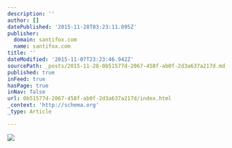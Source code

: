```yaml
---
description: ''
author: []
datePublished: '2015-11-28T03:23:11.095Z'
publisher:
  domain: santifox.com
  name: santifox.com
title: ''
dateModified: '2015-11-07T23:23:46.942Z'
sourcePath: _posts/2015-11-28-0b51577d-2067-458f-ab0f-2d3a637a217d.md
published: true
inFeed: true
hasPage: true
inNav: false
url: 0b51577d-2067-458f-ab0f-2d3a637a217d/index.html
_context: 'http://schema.org'
_type: Article

---
```

![](http://payload158.cargocollective.com/1/0/3626/5464640/bradi-litti-1_o.jpg)